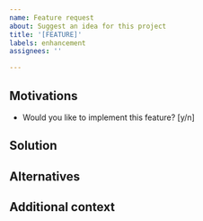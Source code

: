 ```yaml
---
name: Feature request
about: Suggest an idea for this project
title: '[FEATURE]'
labels: enhancement
assignees: ''

---
```


## Motivations

<!--
If your feature request is related to a problem, please describe it.
-->

- Would you like to implement this feature? [y/n]

## Solution

<!-- Describe the solution you'd like. -->

## Alternatives

<!-- Describe any alternative solutions or features you've considered. -->

## Additional context

<!-- Add any other context or screenshots about the feature request here. -->
